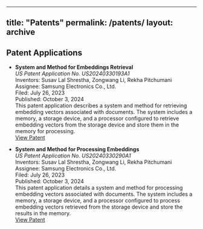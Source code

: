 -- ---
title: "Patents"
permalink: /patents/
layout: archive
---

<!-- ## Patent Applications

1. **Efficient Neural Network Deployment on Edge Devices**  
   *Filed with Samsung Semiconductor Inc., 2023*  
   Description: Techniques for reducing CPU workload and accelerating neural inference on edge devices.  

2. **Optimized Data Pipeline for Neural Inference**  
   *Filed with Samsung Semiconductor Inc., 2023*  
   Description: Methods for optimizing data movement and processing for efficient neural network execution. -->


<!-- ---
title: "Patents"
permalink: /patents/
author_profile: true
--- -->

## Patent Applications

- **System and Method for Embeddings Retrieval**  
  *US Patent Application No. US20240330193A1*  
  Inventors: Susav Lal Shrestha, Zongwang Li, Rekha Pitchumani  
  Assignee: Samsung Electronics Co., Ltd.  
  Filed: July 26, 2023  
  Published: October 3, 2024  
  This patent application describes a system and method for retrieving embedding vectors associated with documents. The system includes a memory, a storage device, and a processor configured to retrieve embedding vectors from the storage device and store them in the memory for processing.  
  [View Patent](https://patents.google.com/patent/US20240330193A1/en)

- **System and Method for Processing Embeddings**  
  *US Patent Application No. US20240330290A1*  
  Inventors: Susav Lal Shrestha, Zongwang Li, Rekha Pitchumani  
  Assignee: Samsung Electronics Co., Ltd.  
  Filed: July 26, 2023  
  Published: October 3, 2024  
  This patent application details a system and method for processing embedding vectors associated with documents. The system includes a memory, a storage device, and a processor configured to process embedding vectors retrieved from the storage device and store the results in the memory.  
  [View Patent](https://patents.google.com/patent/US20240330290A1/en)